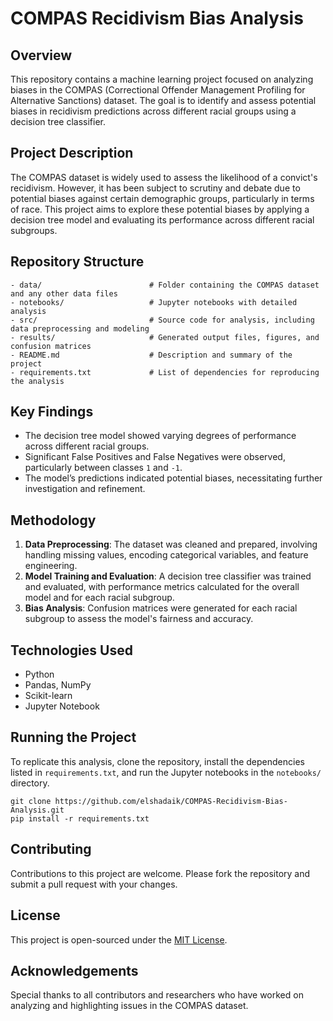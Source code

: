 # COMPAS Recidivism Bias Analysis

## Overview
This repository contains a machine learning project focused on analyzing biases in the COMPAS (Correctional Offender Management Profiling for Alternative Sanctions) dataset. The goal is to identify and assess potential biases in recidivism predictions across different racial groups using a decision tree classifier.

## Project Description
The COMPAS dataset is widely used to assess the likelihood of a convict's recidivism. However, it has been subject to scrutiny and debate due to potential biases against certain demographic groups, particularly in terms of race. This project aims to explore these potential biases by applying a decision tree model and evaluating its performance across different racial subgroups.

## Repository Structure
```
- data/                        # Folder containing the COMPAS dataset and any other data files
- notebooks/                   # Jupyter notebooks with detailed analysis
- src/                         # Source code for analysis, including data preprocessing and modeling
- results/                     # Generated output files, figures, and confusion matrices
- README.md                    # Description and summary of the project
- requirements.txt             # List of dependencies for reproducing the analysis
```

## Key Findings
- The decision tree model showed varying degrees of performance across different racial groups.
- Significant False Positives and False Negatives were observed, particularly between classes `1` and `-1`.
- The model’s predictions indicated potential biases, necessitating further investigation and refinement.

## Methodology
1. **Data Preprocessing**: The dataset was cleaned and prepared, involving handling missing values, encoding categorical variables, and feature engineering.
2. **Model Training and Evaluation**: A decision tree classifier was trained and evaluated, with performance metrics calculated for the overall model and for each racial subgroup.
3. **Bias Analysis**: Confusion matrices were generated for each racial subgroup to assess the model's fairness and accuracy.

## Technologies Used
- Python
- Pandas, NumPy
- Scikit-learn
- Jupyter Notebook

## Running the Project
To replicate this analysis, clone the repository, install the dependencies listed in `requirements.txt`, and run the Jupyter notebooks in the `notebooks/` directory.

```
git clone https://github.com/elshadaik/COMPAS-Recidivism-Bias-Analysis.git
pip install -r requirements.txt
```

## Contributing
Contributions to this project are welcome. Please fork the repository and submit a pull request with your changes.

## License
This project is open-sourced under the [MIT License](LICENSE).

## Acknowledgements
Special thanks to all contributors and researchers who have worked on analyzing and highlighting issues in the COMPAS dataset.

